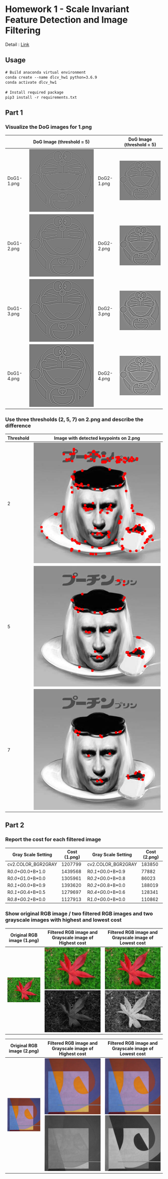 # Homework 1 - Scale Invariant Feature Detection and Image Filtering
Detail : [Link](hw1.pdf)

## Usage
```shell
# Build anaconda virtual environment
conda create --name dlcv_hw1 python=3.6.9
conda activate dlcv_hw1

# Install required package
pip3 install -r requirements.txt
```

## Part 1
### Visualize the DoG images for 1.png
||DoG Image (threshold = 5)||DoG Image (threshold = 5)|
|-|-|-|-|
|DoG1-1.png|![DoG1-1.png](./part1/DoG_output/DoG1_1.png)|DoG2-1.png|![DoG2-1.png](./part1/DoG_output/DoG2_1.png)|
|DoG1-2.png|![DoG1-2.png](./part1/DoG_output/DoG1_2.png)|DoG2-2.png|![DoG2-2.png](./part1/DoG_output/DoG2_2.png)|
|DoG1-3.png|![DoG1-3.png](./part1/DoG_output/DoG1_3.png)|DoG2-3.png|![DoG2-3.png](./part1/DoG_output/DoG2_3.png)|
|DoG1-4.png|![DoG1-4.png](./part1/DoG_output/DoG1_4.png)|DoG2-4.png|![DoG2-4.png](./part1/DoG_output/DoG2_4.png)|

### Use three thresholds (2, 5, 7) on 2.png and describe the difference
|Threshold|Image with detected keypoints on 2.png|
|-|-|
|2|![threshold 2](./part1/keypoints_output/keypoints_threshold_2.png)|
|5|![threshold 5](./part1/keypoints_output/keypoints_threshold_5.png)|
|7|![threshold 7](./part1/keypoints_output/keypoints_threshold_7.png)|

## Part 2
### Report the cost for each filtered image
|Gray Scale Setting|Cost (1.png)|Gray Scale Setting|Cost (2.png)|
|-|-|-|-|
|cv2.COLOR_BGR2GRAY|1207799|cv2.COLOR_BGR2GRAY|183850|
|R*0.0+G*0.0+B*1.0|1439568|R*0.1+G*0.0+B*0.9|77882|
|R*0.0+G*1.0+B*0.0|1305961|R*0.2+G*0.0+B*0.8|86023|
|R*0.1+G*0.0+B*0.9|1393620|R*0.2+G*0.8+B*0.0|188019|
|R*0.1+G*0.4+B*0.5|1279697|R*0.4+G*0.0+B*0.6|128341|
|R*0.8+G*0.2+B*0.0|1127913|R*1.0+G*0.0+B*0.0|110862|

### Show original RGB image / two filtered RGB images and two grayscale images with highest and lowest cost
|Original RGB image (1.png)|Filtered RGB image and Grayscale image of Highest cost|Filtered RGB image and Grayscale image of Lowest cost|
|-|-|-|
|![Original RGB image](./part2/testdata/1.png)|![Filtered RGB image](./part2/filter_image_1/highest_cost/filterd_rgb.png)![Filtered Gray image](./part2/filter_image_1/highest_cost/filterd_gray.png)|![Filtered RGB image](./part2/filter_image_1/lowest_cost/filterd_rgb.png)![Filtered Gray image](./part2/filter_image_1/lowest_cost/filterd_gray.png)|

|Original RGB image (2.png)|Filtered RGB image and Grayscale image of Highest cost|Filtered RGB image and Grayscale image of Lowest cost|
|-|-|-|
|![Original RGB image](./part2/testdata/2.png)|![Filtered RGB image](./part2/filter_image_2/highest_cost/filterd_rgb.png)![Filtered Gray image](./part2/filter_image_2/highest_cost/filterd_gray.png)|![Filtered RGB image](./part2/filter_image_2/lowest_cost/filterd_rgb.png)![Filtered Gray image](./part2/filter_image_2/lowest_cost/filterd_gray.png)|